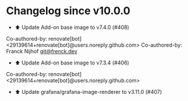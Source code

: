 # Changelog since v10.0.0
- ⬆️ Update Add-on base image to v7.4.0 (#408)

Co-authored-by: renovate[bot] <29139614+renovate[bot]@users.noreply.github.com>
Co-authored-by: Franck Nijhof <git@frenck.dev> 
- ⬆️ Update Add-on base image to v7.3.4 (#406)

Co-authored-by: renovate[bot] <29139614+renovate[bot]@users.noreply.github.com> 
- ⬆️ Update grafana/grafana-image-renderer to v3.11.0 (#407) 
